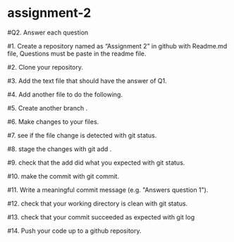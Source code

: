 # assignment-2

#Q2. Answer each question 

#1. Create a repository named as “Assignment 2” in github with Readme.md file, Questions must be paste in the readme file.

 #2. Clone your repository. 

#3. Add the text file that should have the answer of Q1. 

#4. Add another file to do the following. 

#5. Create another branch . 

#6. Make changes to your files. 

#7. see if the file change is detected with git status. 

#8. stage the changes with git add . 

#9. check that the add did what you expected with git status. 

#10. make the commit with git commit. 

#11. Write a meaningful commit message (e.g. "Answers question 1"). 

#12. check that your working directory is clean with git status. 

#13. check that your commit succeeded as expected with git log 

#14. Push your code up to a github repository.

